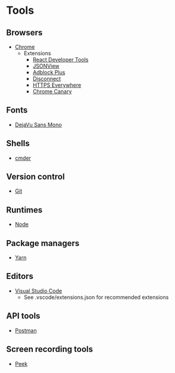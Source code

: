 # Tools

## Browsers

- [Chrome](https://www.google.com/chrome/)
  - Extensions
    - [React Developer Tools](https://chrome.google.com/webstore/detail/react-developer-tools/fmkadmapgofadopljbjfkapdkoienihi)
    - [JSONView](https://chrome.google.com/webstore/detail/jsonview/chklaanhfefbnpoihckbnefhakgolnmc)
    - [Adblock Plus](https://chrome.google.com/webstore/detail/adblock-plus/cfhdojbkjhnklbpkdaibdccddilifddb)
    - [Disconnect](https://chrome.google.com/webstore/detail/disconnect/jeoacafpbcihiomhlakheieifhpjdfeo)
    - [HTTPS Everywhere](https://chrome.google.com/webstore/detail/https-everywhere/gcbommkclmclpchllfjekcdonpmejbdp)
    - [Chrome Canary](https://www.google.co.uk/chrome/browser/canary.html)

## Fonts

- [DejaVu Sans Mono](https://www.fontsquirrel.com/fonts/dejavu-sans-mono)

## Shells

- [cmder](http://cmder.net/)

## Version control

- [Git](https://git-scm.com/)

## Runtimes

- [Node](https://nodejs.org/en/)

## Package managers

- [Yarn](https://yarnpkg.com/en/)

## Editors

- [Visual Studio Code](https://code.visualstudio.com/)
  - See .vscode/extensions.json for recommended extensions

## API tools

- [Postman](https://www.getpostman.com/)

## Screen recording tools

- [Peek](https://github.com/phw/peek)
